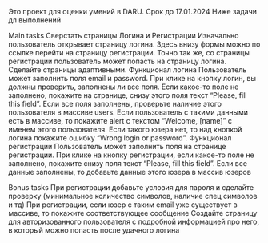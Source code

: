 Это проект для оценки умений в DARU. 
Срок до 17.01.2024
Ниже задачи дл выполнений 

Main tasks
Сверстать страницы Логина и Регистрации
Изначально пользователь открывает страницу логина. Здесь внизу формы можно по ссылке перейти на страницу регистрации. Точно так же, со страницы регистрации пользователь может попасть на страницу логина. Сделайте страницы адаптивными.
Функционал логина
Пользователь может заполнить поля email и password. При клике на кнопку логин, вы должны проверить, заполнены ли все поля. Если какое-то поле не заполнено, покажите на странице, снизу этого поля текст “Please, fill this field”. Если все поля заполнены, проверьте наличие этого пользователя в массиве users. Если пользователь с такими данными есть в массиве, то покажите alert с текстом “Welcome, [name]” с именем этого пользователя. Если такого юзера нет, то над кнопкой логина покажите ошибку “Wrong login or password”. 
Функционал регистрации
Пользователь может заполнить поля на странице регистрации. При клике на кнопку регистрации, если какое-то поле не заполнено, покажите снизу поля текст “Please, fill this field”. Если все данные заполнены, то добавьте данные этого юзера в массив юзеров


Bonus tasks
При регистрации добавьте условия для пароля и сделайте проверку (минимальное количество символов, наличие спец символов и тд)
При регистрации, если юзер с таким email уже существует в массиве, то покажите соответствующее сообщение
Создайте страницу для авторизованного пользователя с подробной информацией про него, в который можно попасть после удачного логина
